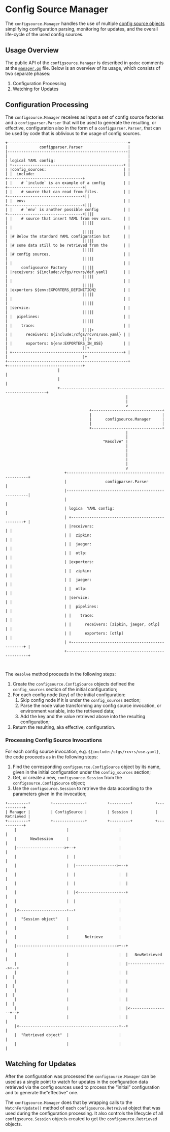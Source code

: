 # Config Source Manager
The `configsource.Manager` handles the use of multiple [config source objects](../../experimental/configsource/component.go)
simplifying configuration parsing,
monitoring for updates, and the overall life-cycle of the used config sources.

## Usage Overview
The public API of the `configsource.Manager` is described in `godoc` comments at the
[`manager.go`](./manager.go) file.
Below is an overview of its usage, which consists of two separate phases:

1. Configuration Processing
2. Watching for Updates

## Configuration Processing
The `configsource.Manager` receives as input a set of config source factories and a `configparser.Parser` that
will be used to generate the resulting, or effective, configuration also in the form of a `configparser.Parser`,
that can be used by code that is oblivious to the usage of config sources.

```terminal
+-----------------------------------------------------+                                                       
|              configparser.Parser                    |                                                       
|-----------------------------------------------------|                                                       
|                                                     |                                                       
| logical YAML config:                                |                                                       
| +-------------------------------------------------+ |                                                       
| |config_sources:                                  | |                                                       
| |  include:                                       | |                    +---------------------------------+
| |    # `include` is an example of a config        | |                   +---------------------------------+|
| |    # source that can read from files.           | |                  +---------------------------------+||
| |  env:                                           | |                 +---------------------------------+|||
| |    # `env` is another possible config           | |                +---------------------------------+||||
| |    # source that insert YAML from env vars.     | |                |                                 |||||
| |                                                 | |                |                                 |||||
| |# Below the standard YAML configuration but      | |                |                                 |||||
| |# some data still to be retrieved from the       | |                |                                 |||||
| |# config sources.                                | |                |                                 |||||
| |                                                 | |                |      configsource Factory       |||||
| |receivers: ${include:/cfgs/rcvrs/def.yaml}       | |                |                                 |||||
| |                                                 | |                |                                 |||||
| |exporters ${env:EXPORTERS_DEFINITION}            | |                |                                 |||||
| |                                                 | |                |                                 |||||
| |service:                                         | |                |                                 |||||
| |  pipelines:                                     | |                |                                 |||||
| |    trace:                                       | |                |                                 ||||+
| |      receivers: ${include:/cfgs/rcvrs/use.yaml} | |                |                                 |||+ 
| |      exporters: ${env:EXPORTERS_IN_USE}         | |                |                                 ||+  
| +-------------------------------------------------+ |                |                                 |+   
+-----------------------------------------------------+                +---------------------------------+    
                       |                                                                |                     
                       |                                                                |                     
                       +----------------------------------------------------------------+                     
                                                     |                                                        
                                                     |
                                                     v
                                     +-------------------------------+
                                     |                               |
                                     |      configsource.Manager     |
                                     |                               | 
                                     +-------------------------------+  
                                                     |                                                      
                                                     |            
                                           "Resolve" |            
                                                     |              
                                                     |                                                        
                                                     |                                                        
                                                     |                                                        
                                                     |                                                        
                                                     v                                                        
                          +-----------------------------------------------------+                             
                          |                 configparser.Parser                 |                             
                          |-----------------------------------------------------|                             
                          |                                                     |                             
                          | logica  YAML config:                                |                             
                          | +-------------------------------------------------+ |                             
                          | |receivers:                                       | |                             
                          | |  zipkin:                                        | |                             
                          | |  jaeger:                                        | |                             
                          | |  otlp:                                          | |                             
                          | |exporters:                                       | |                             
                          | |  zipkin:                                        | |                             
                          | |  jaeger:                                        | |                             
                          | |  otlp:                                          | |                             
                          | |service:                                         | |                             
                          | |  pipelines:                                     | |                             
                          | |    trace:                                       | |                             
                          | |      receivers: [zipkin, jaeger, otlp]          | |                             
                          | |      exporters: [otlp]                          | |                             
                          | +-------------------------------------------------+ |                             
                          +-----------------------------------------------------+                             
                                                                                                              
                                                                                                                                                                                                                            
```

The `Resolve` method proceeds in the following steps:

1. Create the `configsource.ConfigSource` objects defined the `config_sources` section of the initial configuration;
2. For each config node (key) of the initial configuration:
    1. Skip config node if it is under the `config_sources` section; 
    2. Parse the node value transforming any config source invocation, or environment variable, into the retrieved data;
    3. Add the key and the value retrieved above into the resulting configuration;
3. Return the resulting, aka effective, configuration.

### Processing Config Source Invocations

For each config source invocation, e.g. `${include:/cfgs/rcvrs/use.yaml}`, the code proceeds as in the following steps:

1. Find the corresponding `configsource.ConfigSource` object by its name, given in the initial configuration under the `config_sources` section;
2. Get, or create a new, `configsource.Session` from the `configsource.ConfigSource` object;
3. Use the `configsource.Session` to retrieve the data according to the parameters given in the invocation;

```terminal
+---------+         +--------------+         +---------+          +-----------+
| Manager |         | ConfigSource |         | Session |          | Retrieved |
+---------+         +--------------+         +---------+          +-----------+
    |                      |                      |                     |      
    |      NewSession      |                      |                     |      
    |--------------------->+--+                   |                     |      
    |                      |  |                   |                     |      
    |                      |  |------------------>+--+                  |      
    |                      |  |                   |  |                  |      
    |                      |  |                   |  |                  |      
    |                      |  |<------------------+--+                  |      
    |                      |  |                   |                     |      
    |<---------------------+--+                   |                     |      
    |  "Session object"    |                      |                     |      
    |                      |                      |                     |      
    |                      |       Retrieve       |                     |      
    |-------------------------------------------->+--+                  |      
    |                      |                      |  |   NewRetrieved   |      
    |                      |                      |  |----------------->+--+   
    |                      |                      |  |                  |  |   
    |                      |                      |  |                  |  |   
    |                      |                      |  |                  |  |   
    |                      |                      |  |                  |  |   
    |                      |                      |  |<-----------------+--+   
    |                      |                      |  |                  |      
    |<--------------------------------------------+--+                  |      
    |  "Retrieved object"  |                      |                     |      
    |                      |                      |                     |      
```

## Watching for Updates
After the configuration was processed the `configsource.Manager` can be used as a single point to watch for updates in
the configuration data retrieved via the config sources used to process the “initial” configuration and to generate
the“effective” one.

The `configsource.Manager` does that by wrapping calls to the `WatchForUpdate()` method of each `configsource.Retreived`
object that was used during the configuration processing. It also controls the lifecycle of all `configsource.Session`
objects created to get the `configsource.Retrieved` objects. 
